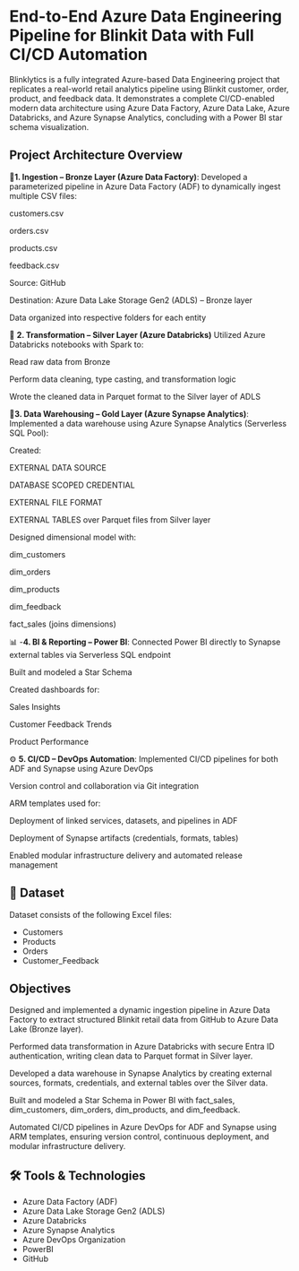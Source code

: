 
# End-to-End Azure Data Engineering Pipeline for Blinkit Data with Full CI/CD Automation

Blinklytics is a fully integrated Azure-based Data Engineering project that replicates a real-world retail analytics pipeline using Blinkit customer, order, product, and feedback data. It demonstrates a complete CI/CD-enabled modern data architecture using Azure Data Factory, Azure Data Lake, Azure Databricks, and Azure Synapse Analytics, concluding with a Power BI star schema visualization.




## Project Architecture Overview

🥉**1. Ingestion – Bronze Layer (Azure Data Factory)**:
Developed a parameterized pipeline in Azure Data Factory (ADF) to dynamically ingest multiple CSV files:

customers.csv

orders.csv

products.csv

feedback.csv

Source: GitHub

Destination: Azure Data Lake Storage Gen2 (ADLS) – Bronze layer

Data organized into respective folders for each entity

🥈 **2. Transformation – Silver Layer (Azure Databricks)**
Utilized Azure Databricks notebooks with Spark to:

Read raw data from Bronze

Perform data cleaning, type casting, and transformation logic

Wrote the cleaned data in Parquet format to the Silver layer of ADLS

🥇**3. Data Warehousing – Gold Layer (Azure Synapse Analytics)**:
Implemented a data warehouse using Azure Synapse Analytics (Serverless SQL Pool):

Created:

EXTERNAL DATA SOURCE

DATABASE SCOPED CREDENTIAL

EXTERNAL FILE FORMAT

EXTERNAL TABLES over Parquet files from Silver layer

Designed dimensional model with:

dim_customers

dim_orders

dim_products

dim_feedback

fact_sales (joins dimensions)

📊 -**4. BI & Reporting – Power BI**:
Connected Power BI directly to Synapse external tables via Serverless SQL endpoint

Built and modeled a Star Schema

Created dashboards for:

Sales Insights

Customer Feedback Trends

Product Performance

⚙️ **5. CI/CD – DevOps Automation**:
Implemented CI/CD pipelines for both ADF and Synapse using Azure DevOps

Version control and collaboration via Git integration

ARM templates used for:

Deployment of linked services, datasets, and pipelines in ADF

Deployment of Synapse artifacts (credentials, formats, tables)

Enabled modular infrastructure delivery and automated release management


## 📂 Dataset

Dataset consists of the following Excel files:
- Customers
- Products
- Orders
- Customer_Feedback
## Objectives

Designed and implemented a dynamic ingestion pipeline in Azure Data Factory to extract structured Blinkit retail data from GitHub to Azure Data Lake (Bronze layer).

Performed data transformation in Azure Databricks with secure Entra ID authentication, writing clean data to Parquet format in Silver layer.

Developed a data warehouse in Synapse Analytics by creating external sources, formats, credentials, and external tables over the Silver data.

Built and modeled a Star Schema in Power BI with fact_sales, dim_customers, dim_orders, dim_products, and dim_feedback.

Automated CI/CD pipelines in Azure DevOps for ADF and Synapse using ARM templates, ensuring version control, continuous deployment, and modular infrastructure delivery.

## 🛠️ Tools & Technologies

- Azure Data Factory (ADF)
- Azure Data Lake Storage Gen2 (ADLS)
- Azure Databricks
- Azure Synapse Analytics
- Azure DevOps Organization
- PowerBI
- GitHub
